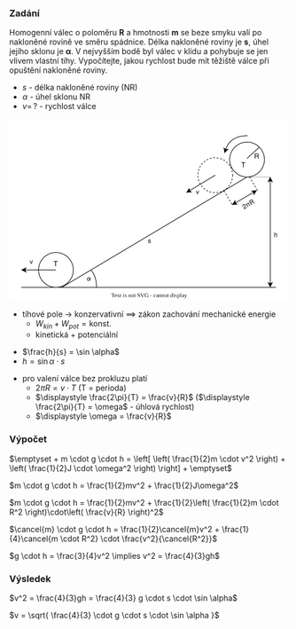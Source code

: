 ### Zadání

Homogenní válec o poloměru **R** a hmotnosti **m** se beze smyku valí po nakloněné rovině ve směru spádnice. Délka nakloněné roviny je **s**, úhel jejího sklonu je **α**. V nejvyšším bodě byl válec v klidu a pohybuje se jen vlivem vlastní tíhy. Vypočítejte, jakou rychlost bude mít těžiště válce při opuštění nakloněné roviny.

- $s$ - délka nakloněné roviny (NR)
- $\alpha$ - úhel sklonu NR
- $v = \, ?$ - rychlost válce

![](_assets/priklad7.svg)

- tíhové pole $\to$ konzervativní $\implies$ zákon zachování mechanické energie
	- $W_{kin} + W_{pot} = \text{konst.}$
	- kinetická + potenciální
+ $\frac{h}{s} = \sin \alpha$
+ $h = \sin \alpha \cdot s$
- pro valení válce bez prokluzu platí
	- $2\pi R = v \cdot T$ (T = perioda)
	- $\displaystyle \frac{2\pi}{T} = \frac{v}{R}$ ($\displaystyle \frac{2\pi}{T} = \omega$ - úhlová rychlost)
	- $\displaystyle \omega = \frac{v}{R}$ 

### Výpočet

$\emptyset + m \cdot g \cdot h = \left[ \left( \frac{1}{2}m \cdot v^2 \right) + \left( \frac{1}{2}J \cdot \omega^2 \right) \right] + \emptyset$

$m \cdot g \cdot h = \frac{1}{2}mv^2 + \frac{1}{2}J\omega^2$

$m \cdot g \cdot h = \frac{1}{2}mv^2 + \frac{1}{2}\left( \frac{1}{2}m \cdot R^2 \right)\cdot\left( \frac{v}{R} \right)^2$

$\cancel{m} \cdot g \cdot h = \frac{1}{2}\cancel{m}v^2 + \frac{1}{4}\cancel{m \cdot R^2} \cdot \frac{v^2}{\cancel{R^2}}$

$g \cdot h = \frac{3}{4}v^2 \implies v^2 = \frac{4}{3}gh$

### Výsledek

$v^2 = \frac{4}{3}gh = \frac{4}{3} g \cdot s \cdot \sin \alpha$

$v = \sqrt{ \frac{4}{3} \cdot g \cdot s \cdot \sin \alpha }$